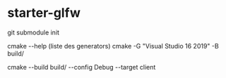 # starter-glfw

git submodule init

cmake --help (liste des generators) cmake -G "Visual Studio 16 2019" -B build/

cmake --build build/ --config Debug --target client

